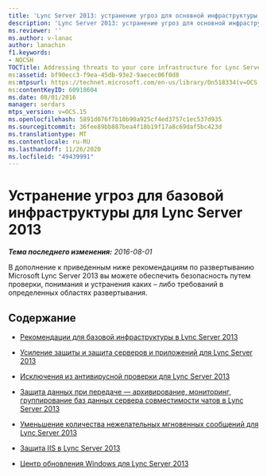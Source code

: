 ```yaml
---
title: 'Lync Server 2013: устранение угроз для основной инфраструктуры'
description: 'Lync Server 2013: устранение угроз для основной инфраструктуры.'
ms.reviewer: ''
ms.author: v-lanac
author: lanachin
f1.keywords:
- NOCSH
TOCTitle: Addressing threats to your core infrastructure for Lync Server 2013
ms:assetid: bf90ecc3-f9ea-45db-93e2-9aecec06f0d8
ms:mtpsurl: https://technet.microsoft.com/en-us/library/Dn518334(v=OCS.15)
ms:contentKeyID: 60918604
ms.date: 08/01/2016
manager: serdars
mtps_version: v=OCS.15
ms.openlocfilehash: 5891d076f7b10b90a925cf4ed3757c1ec537d935
ms.sourcegitcommit: 36fee89bb887bea4f18b19f17a8c69daf5bc423d
ms.translationtype: MT
ms.contentlocale: ru-RU
ms.lasthandoff: 11/26/2020
ms.locfileid: "49439991"
---
```

# <a name="addressing-threats-to-your-core-infrastructure-for-lync-server-2013"></a>Устранение угроз для базовой инфраструктуры для Lync Server 2013

<div data-xmlns="http://www.w3.org/1999/xhtml">

<div class="topic" data-xmlns="http://www.w3.org/1999/xhtml" data-msxsl="urn:schemas-microsoft-com:xslt" data-cs="https://msdn.microsoft.com/">

<div data-asp="https://msdn2.microsoft.com/asp">



</div>

<div id="mainSection">

<div id="mainBody">

<span> </span>

_**Тема последнего изменения:** 2016-08-01_

В дополнение к приведенным ниже рекомендациям по развертыванию Microsoft Lync Server 2013 вы можете обеспечить безопасность путем проверки, понимания и устранения каких – либо требований в определенных областях развертывания.

<div>

## <a name="in-this-section"></a>Содержание

  - [Рекомендации для базовой инфраструктуры в Lync Server 2013](lync-server-2013-best-practices-for-your-core-infrastructure.md)

  - [Усиление защиты и защита серверов и приложений для Lync Server 2013](lync-server-2013-hardening-and-protecting-servers-and-applications.md)

  - [Исключения из антивирусной проверки для Lync Server 2013](lync-server-2013-antivirus-scanning-exclusions.md)

  - [Защита данных при передаче — архивирование, мониторинг, группирование баз данных сервера совместимости чатов в Lync Server 2013](lync-server-2013-protecting-data-in-transit-–-archiving-monitoring-group-chat-compliance-server-databases.md)

  - [Уменьшение количества нежелательных мгновенных сообщений для Lync Server 2013](lync-server-2013-reducing-unsolicited-im.md)

  - [Защита IIS в Lync Server 2013](lync-server-2013-protecting-iis.md)

  - [Центр обновления Windows для Lync Server 2013](lync-server-2013-windows-update-for-lync-server.md)

</div>

</div>

<span> </span>

</div>

</div>

</div>

